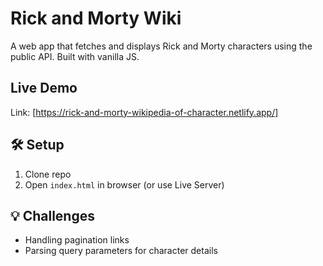 # Rick and Morty Wiki

A web app that fetches and displays Rick and Morty characters using the public API. Built with vanilla JS.

## Live Demo
Link: [https://rick-and-morty-wikipedia-of-character.netlify.app/]

## 🛠️ Setup

1. Clone repo
2. Open `index.html` in browser (or use Live Server)

## 💡 Challenges

- Handling pagination links
- Parsing query parameters for character details
